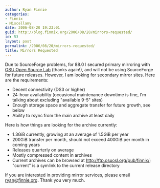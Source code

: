 ```yaml
---
author: Ryan Finnie
categories:
- Finnix
- Miscellany
date: 2006-08-20 19:23:01
guid: http://blog.finnix.org/2006/08/20/mirrors-requested/
id: 53
layout: post
permalink: /2006/08/20/mirrors-requested/
title: Mirrors Requested
---
```

Due to SourceForge problems, for 88.0 I secured primary mirroring with [OSU Open Source Lab](http://osuosl.org/) (thanks again!), and will not be using SourceForge for future releases. However, I am looking for secondary mirror sites. Here are the requirements:

  * Decent connectivity (DS3 or higher)
  * 24-hour availability (occasional maintenance downtime is fine, I'm talking about excluding "available 9-5" sites)
  * Enough storage space and aggregate transfer for future growth, see below
  * Ability to rsync from the main archive at least daily

Here is how things are looking for the archive currently:

  * 1.3GiB currently, growing at an average of 1.5GiB per year
  * 200GiB transfer per month, should not exceed 400GiB per month in coming years
  * Releases quarterly on average
  * Mostly compressed content in archives
  * Current archives can be browsed at <http://ftp.osuosl.org/pub/finnix/>; "current" is a symlink to the current release directory

If you are interested in providing mirror services, please email ryan@finnie.org. Thank you very much.
